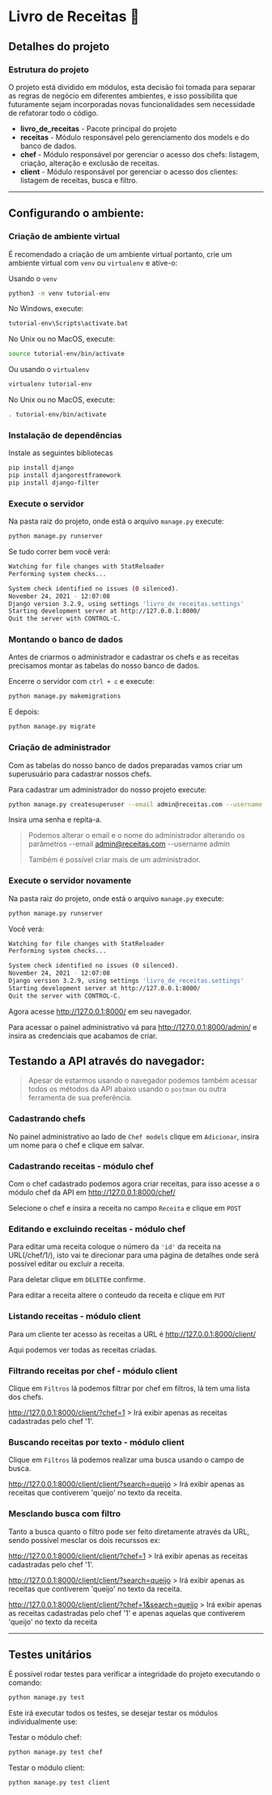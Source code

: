 # Livro de Receitas :book:



## Detalhes do projeto



### Estrutura do projeto

O projeto está dividido em módulos, esta decisão foi tomada para separar as regras de negócio em diferentes ambientes, e isso possibilita que futuramente sejam incorporadas novas funcionalidades sem necessidade de refatorar todo o código.

- **livro_de_receitas** - Pacote principal do projeto
- **receitas** - Módulo responsável pelo gerenciamento dos models e do banco de dados.
- **chef** - Módulo responsável por gerenciar o acesso dos chefs: listagem, criação, alteração e exclusão de receitas.
- **client** - Módulo responsável por gerenciar o acesso dos clientes: listagem de receitas, busca e filtro.

<hr>



## Configurando o ambiente:



### Criação de ambiente virtual

É recomendado a criação de um ambiente virtual portanto, crie um ambiente virtual com `venv` ou `virtualenv` e ative-o:

Usando o `venv`

```bash
python3 -m venv tutorial-env
```

No Windows, execute:

```bash
tutorial-env\Scripts\activate.bat
```

No Unix ou no MacOS, execute:

```bash
source tutorial-env/bin/activate
```

Ou usando o `virtualenv`

```bash
virtualenv tutorial-env
```

No Unix ou no MacOS, execute:

```bash
. tutorial-env/bin/activate
```



### Instalação de dependências

Instale as seguintes bibliotecas

``` bash
pip install django
pip install djangorestframework
pip install django-filter
```



### Execute o servidor

Na pasta raiz do projeto, onde está o arquivo `manage.py` execute:

```bash
python manage.py runserver
```

Se tudo correr bem você verá:

```bash
Watching for file changes with StatReloader
Performing system checks...

System check identified no issues (0 silenced).
November 24, 2021 - 12:07:08
Django version 3.2.9, using settings 'livro_de_receitas.settings'
Starting development server at http://127.0.0.1:8000/
Quit the server with CONTROL-C.

```



### Montando o banco de dados

Antes de criarmos o administrador e cadastrar os chefs e as receitas precisamos montar as tabelas do nosso banco de dados.

Encerre o servidor com `ctrl + c` e execute:

```bash
python manage.py makemigrations
```

E depois:

```bash
python manage.py migrate
```



### Criação de administrador

Com as tabelas do nosso banco de dados preparadas vamos criar um superusuário para cadastrar nossos chefs.

Para cadastrar um administrador do nosso projeto execute:

```bash
python manage.py createsuperuser --email admin@receitas.com --username admin
```

Insira uma senha e repita-a.

> Podemos alterar o email e o nome do administrador alterando os parâmetros --email admin@receitas.com --username admin
>
> Também é possível criar mais de um administrador.



### Execute o servidor novamente

Na pasta raiz do projeto, onde está o arquivo `manage.py` execute:

```bash
python manage.py runserver
```

Você verá:

```bash
Watching for file changes with StatReloader
Performing system checks...

System check identified no issues (0 silenced).
November 24, 2021 - 12:07:08
Django version 3.2.9, using settings 'livro_de_receitas.settings'
Starting development server at http://127.0.0.1:8000/
Quit the server with CONTROL-C.

```

Agora acesse http://127.0.0.1:8000/ em seu navegador.

Para acessar o painel administrativo vá para http://127.0.0.1:8000/admin/ e insira as credenciais que acabamos de criar.



## Testando a API através do navegador:

> Apesar de estarmos usando o navegador podemos também acessar todos os métodos da API abaixo usando o `postman` ou outra ferramenta de sua preferência.

### Cadastrando chefs

No painel administrativo ao lado de `Chef models` clique em `Adicionar`, insira um nome para o chef e clique em salvar.



### Cadastrando receitas - módulo chef

Com o chef cadastrado podemos agora criar receitas, para isso acesse a o módulo chef da API em http://127.0.0.1:8000/chef/

Selecione o chef e insira a receita no campo `Receita` e clique em `POST`



### Editando e excluindo receitas - módulo chef

Para editar uma receita coloque o número da `'id'` da receita na URL(/chef/1/), isto vai te direcionar para uma página de
detalhes onde será possível editar ou excluir a receita.

Para deletar clique em `DELETE`e confirme.

Para editar a receita altere o conteudo da receita e clique em `PUT`



### Listando receitas - módulo client

Para um cliente ter acesso às receitas a URL é http://127.0.0.1:8000/client/

Aqui podemos ver todas as receitas criadas.



### Filtrando receitas por chef - módulo client

Clique em `Filtros` lá podemos filtrar por chef em filtros, lá tem uma lista dos chefs.

http://127.0.0.1:8000/client/?chef=1 > Irá exibir apenas as receitas cadastradas pelo chef '1'.



### Buscando receitas por texto - módulo client

Clique em `Filtros` lá podemos realizar uma busca usando o campo de busca.

http://127.0.0.1:8000/client/client/?search=queijo > Irá exibir apenas as receitas que contiverem 'queijo' no texto da receita.



### Mesclando busca com filtro

Tanto a busca quanto o filtro pode ser feito diretamente através da URL, sendo possível mesclar os dois recurssos ex:

http://127.0.0.1:8000/client/client/?chef=1 > Irá exibir apenas as receitas cadastradas pelo chef '1'.

http://127.0.0.1:8000/client/client/?search=queijo > Irá exibir apenas as receitas que contiverem 'queijo' no texto da receita.

http://127.0.0.1:8000/client/client/?chef=1&search=queijo > Irá exibir apenas as receitas cadastradas pelo chef '1' e apenas aquelas que contiverem 'queijo' no texto da receita



<hr>

## Testes unitários

É possível rodar testes para verificar a integridade do projeto executando o comando:

```bash
python manage.py test
```

Este irá executar todos os testes, se desejar testar os módulos individualmente use:

Testar o módulo chef:

```bash
python manage.py test chef
```

Testar o módulo client:

```bash
python manage.py test client
```







